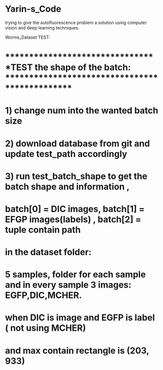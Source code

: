 # Yarin-s_Code
trying to give the autofluorescence problem a solution using computer vision and deep learning techniques.


Worms_Dataset TEST: 


# ********************************TEST the shape of the batch: **********************************************
# 1) change num into the wanted batch size
# 2) download database from git and update test_path accordingly
# 3) run test_batch_shape to get the batch shape and information ,
# batch[0] = DIC images, batch[1] = EFGP images(labels) , batch[2] = tuple contain path
# in the dataset folder:
# 5 samples, folder for each sample and in every sample 3 images: EGFP,DIC,MCHER.
# when DIC is image and EGFP is label ( not using MCHER)
# and max contain rectangle is (203, 933)
